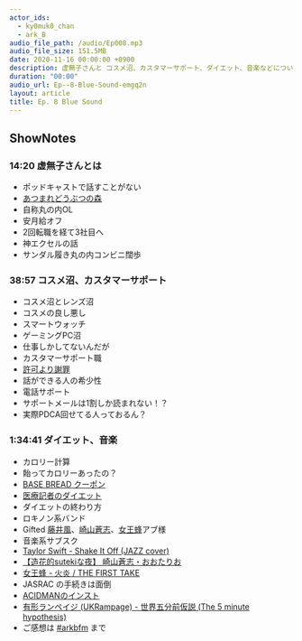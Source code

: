```yaml
---
actor_ids:
  - ky0muk0_chan
  - ark_B
audio_file_path: /audio/Ep008.mp3
audio_file_size: 151.5MB
date: 2020-11-16 00:00:00 +0900
description: 虚無子さんと コスメ沼、カスタマーサポート、ダイエット、音楽などについて話しました。
duration: "00:00"
audio_url: Ep--8-Blue-Sound-emgq2n
layout: article
title: Ep. 8 Blue Sound
---
```


## ShowNotes

### 14:20 虚無子さんとは

* ポッドキャストで話すことがない
* [あつまれどうぶつの森](https://www.nintendo.co.jp/switch/acbaa/index.html)
* 自称丸の内OL
* 安月給オフ
* 2回転職を経て3社目へ
* 神エクセルの話
* サンダル履き丸の内コンビニ闊歩


### 38:57 コスメ沼、カスタマーサポート

* コスメ沼とレンズ沼
* コスメの良し悪し
* スマートウォッチ
* ゲーミングPC沼
* 仕事しかしてないんだが
* カスタマーサポート職
* [許可より謝罪](http://blog.livedoor.jp/kensuu/archives/54849996.html)
* 話ができる人の希少性
* 電話サポート
* サポートメールは1割しか読まれない！？
* 実際PDCA回せてる人っておるん？

    
### 1:34:41 ダイエット、音楽

* カロリー計算
* 飴ってカロリーあったの？
* [BASE BREAD クーポン](https://payse.basefood.co.jp/lp/invite?code=inviteMzc2OTAxNTAwOTM0MS0tNDI3NjE=)
* [医療記者のダイエット](https://amzn.to/37sR2pl)
* ダイエットの終わり方
* ロキノン系バンド
* Gifted [藤井風](https://fujiikaze.com/)、[崎山蒼志](https://sakiyamasoushi.com/)、[女王蜂](https://www.ziyoou-vachi.com/)アブ様
* 音楽系サブスク
* [Taylor Swift - Shake It Off (JAZZ cover)](https://youtu.be/Yhz3z-yJ8FY)
* [【造花的sutekiな夜】 崎山蒼志・おおたりお](https://youtu.be/P-iVvSWl550)
* [女王蜂 - 火炎 / THE FIRST TAKE](https://youtu.be/gn-YwSmEzNc)
* JASRAC の手続きは面倒
* [ACIDMANのインスト](https://www.youtube.com/channel/UCOmA6AwQH-0E4QuhFidTd9g)
* [有形ランペイジ (UKRampage) - 世界五分前仮説 (The 5 minute hypothesis)](https://youtu.be/gOrzlgiPkbc)
* ご感想は [#arkbfm](https://paper.dropbox.com/?q=%23arkbfm) まで
